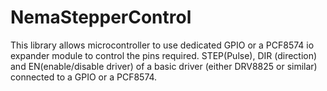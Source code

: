 # NemaStepperControl
This library allows microcontroller to use dedicated GPIO or a PCF8574 io expander module to control the pins required. STEP(Pulse), DIR (direction) and EN(enable/disable driver) of a basic driver (either DRV8825 or similar) connected to a GPIO or a PCF8574.
